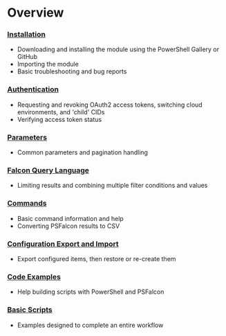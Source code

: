# Overview
### [Installation](https://github.com/CrowdStrike/psfalcon/wiki/Installation)
* Downloading and installing the module using the PowerShell Gallery or GitHub
* Importing the module
* Basic troubleshooting and bug reports
### [Authentication](https://github.com/CrowdStrike/psfalcon/wiki/Authentication)
* Requesting and revoking OAuth2 access tokens, switching cloud environments, and 'child' CIDs
* Verifying access token status
### [Parameters](https://github.com/CrowdStrike/psfalcon/wiki/Parameters)
* Common parameters and pagination handling
### [Falcon Query Language](https://github.com/CrowdStrike/psfalcon/wiki/Falcon-Query-Language)
* Limiting results and combining multiple filter conditions and values
### [Commands](https://github.com/CrowdStrike/psfalcon/wiki/Commands)
* Basic command information and help
* Converting PSFalcon results to CSV
### [Configuration Export and Import](https://github.com/CrowdStrike/psfalcon/wiki/Configuration-Export-and-Import)
* Export configured items, then restore or re-create them
### [Code Examples](https://github.com/CrowdStrike/psfalcon/wiki/Code-Examples)
* Help building scripts with PowerShell and PSFalcon
### [Basic Scripts](https://github.com/CrowdStrike/psfalcon/wiki/Basic-Scripts)
* Examples designed to complete an entire workflow